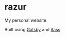 # razur
My personal website.

Built using [Gatsby](https://github.com/gatsbyjs/gatsby) and [Sass](https://github.com/sass/sass).

